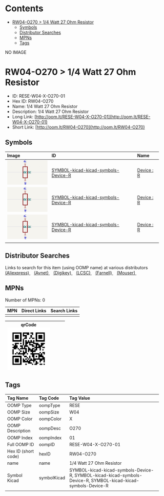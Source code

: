 



Contents
========

* [RW04-O270 > 1/4 Watt 27 Ohm Resistor](#rw04-o270--14-watt-27-ohm-resistor)
	* [Symbols](#symbols)
	* [Distributor Searches](#distributor-searches)
	* [MPNs](#mpns)
	* [Tags](#tags)
  
NO IMAGE  
# RW04-O270 > 1/4 Watt 27 Ohm Resistor

- ID: RESE-W04-X-O270-01
- Hex ID: RW04-O270
- Name: 1/4 Watt 27 Ohm Resistor
- Description: 1/4 Watt 27 Ohm Resistor
- Long Link: [http://oom.lt/RESE-W04-X-O270-01](http://oom.lt/RESE-W04-X-O270-01)
- Short Link: [http://oom.lt/RW04-O270](http://oom.lt/RW04-O270)

## Symbols
  

|Image|ID|Name|
| :--- | :--- | :--- |
|[![](https://raw.githubusercontent.com/oomlout/oomlout_OOMP_eda_V2/main/SYMBOL/kicad/kicad-symbols/Device/R/image_140.png)](https://github.com/oomlout/oomlout_OOMP_eda_V2/tree/main/SYMBOL/kicad/kicad-symbols/Device/R/)|[SYMBOL-kicad-kicad-symbols-Device-R](https://github.com/oomlout/oomlout_OOMP_eda_V2/tree/main/SYMBOL/kicad/kicad-symbols/Device/R/)|[Device : R](https://github.com/oomlout/oomlout_OOMP_eda_V2/tree/main/SYMBOL/kicad/kicad-symbols/Device/R/)|
|[![](https://raw.githubusercontent.com/oomlout/oomlout_OOMP_eda_V2/main/SYMBOL/kicad/kicad-symbols/Device/R/image_140.png)](https://github.com/oomlout/oomlout_OOMP_eda_V2/tree/main/SYMBOL/kicad/kicad-symbols/Device/R/)|[SYMBOL-kicad-kicad-symbols-Device-R](https://github.com/oomlout/oomlout_OOMP_eda_V2/tree/main/SYMBOL/kicad/kicad-symbols/Device/R/)|[Device : R](https://github.com/oomlout/oomlout_OOMP_eda_V2/tree/main/SYMBOL/kicad/kicad-symbols/Device/R/)|
|[![](https://raw.githubusercontent.com/oomlout/oomlout_OOMP_eda_V2/main/SYMBOL/kicad/kicad-symbols/Device/R/image_140.png)](https://github.com/oomlout/oomlout_OOMP_eda_V2/tree/main/SYMBOL/kicad/kicad-symbols/Device/R/)|[SYMBOL-kicad-kicad-symbols-Device-R](https://github.com/oomlout/oomlout_OOMP_eda_V2/tree/main/SYMBOL/kicad/kicad-symbols/Device/R/)|[Device : R](https://github.com/oomlout/oomlout_OOMP_eda_V2/tree/main/SYMBOL/kicad/kicad-symbols/Device/R/)|
||||

## Distributor Searches
  
Links to search for this item (using OOMP name) at various distributors  
[(Aliexpress) ](https://www.aliexpress.com/wholesale?SearchText=11171/4+Watt+27+Ohm+Resistor)&nbsp;&nbsp;&nbsp;[(Avnet) ](https://www.avnet.com/shop/us/search/1/4+Watt+27+Ohm+Resistor)&nbsp;&nbsp;&nbsp;[(Digikey) ](https://www.digikey.co.uk/en/products/result?s=1/4+Watt+27+Ohm+Resistor)&nbsp;&nbsp;&nbsp;[(LCSC) ](https://www.lcsc.com/search?q=1/4+Watt+27+Ohm+Resistor)&nbsp;&nbsp;&nbsp;[(Farnell) ](https://uk.farnell.com/search?st=1/4+Watt+27+Ohm+Resistor)&nbsp;&nbsp;&nbsp;[(Mouser) ](https://www.mouser.com/c/?q=1/4+Watt+27+Ohm+Resistor)&nbsp;&nbsp;&nbsp;
## MPNs
  
Number of MPNs: 0  

|MPN|Direct Links|Search Links|
| :--- | :--- | :--- |
||||
  

|qrCode<br>[![](https://raw.githubusercontent.com/oomlout/oomlout_OOMP_parts_V2/main/RESE/W04/X/O270/01/qrCode_140.png)](https://github.com/oomlout/oomlout_OOMP_parts_V2/tree/main/RESE/W04/X/O270/01/qrCode.png)||||
| :---: | :---: | :---: | :---: |

## Tags
  

|Tag Name|Tag Code|Tag Value|
| :--- | :--- | :--- |
|OOMP Type|oompType|RESE|
|OOMP Size|oompSize|W04|
|OOMP Color|oompColor|X|
|OOMP Description|oompDesc|O270|
|OOMP Index|oompIndex|01|
|Full OOMP ID|oompID|RESE-W04-X-O270-01|
|Hex ID (short code)|hexID|RW04-O270|
|name|name|1/4 Watt 27 Ohm Resistor|
|Symbol Kicad|symbolKicad|SYMBOL-kicad-kicad-symbols-Device-R, SYMBOL-kicad-kicad-symbols-Device-R, SYMBOL-kicad-kicad-symbols-Device-R|
||||
